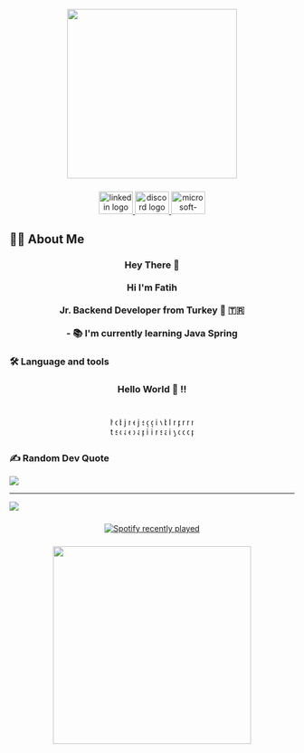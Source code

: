<br clear="both">

<div align="center">
  <img height="300" src="https://kottke.org/cdn-cgi/image/format=auto,fit=scale-down,width=1200,metadata=none/plus/misc/images/last-supper-copy-01.jpg"  />
</div>

###

<div align="center">
  <a href="https://www.linkedin.com/in/fatih-ko%C3%A7-85b0071b3/" target="_blank">
    <img src="https://raw.githubusercontent.com/maurodesouza/profile-readme-generator/master/src/assets/icons/social/linkedin/default.svg" width="60" height="40" alt="linkedin logo"  />
  </a>
  <a href="https://discord.com/users/418772199869251586" target="_blank">
    <img src="https://raw.githubusercontent.com/maurodesouza/profile-readme-generator/master/src/assets/icons/social/discord/default.svg" width="60" height="40" alt="discord logo"  />
  </a>
  <a href="mailto:fatih-koc_@hotmail.com" target="_blank">
    <img src="https://raw.githubusercontent.com/maurodesouza/profile-readme-generator/master/src/assets/icons/social/microsoft-outlook/default.svg" width="60" height="40" alt="microsoft-outlook logo"  />
  </a>
</div>

###

<h2 align="left">👩‍💻  About Me</h2>

###

<h3 align="center">Hey There 👋<br><br>Hi  I'm Fatih <br><br>Jr. Backend Developer from Turkey  🚀 🇹🇷<br>  <br>- 📚 I'm currently learning Java Spring</h3>

###

<h3 align="left">🛠 Language and tools</h3>

###

<h3 align="center">Hello World 👋 !!</h3>

###

<br clear="both">

<div align="center">
  <img src="https://cdn.jsdelivr.net/gh/devicons/devicon/icons/html5/html5-original.svg" height="35" alt="html5 logo" width="4" />
  <img src="https://cdn.jsdelivr.net/gh/devicons/devicon/icons/css3/css3-original.svg" height="35" alt="css3 logo" width="4" />
  <img src="https://cdn.jsdelivr.net/gh/devicons/devicon/icons/bootstrap/bootstrap-original.svg" height="35" alt="bootstrap logo" width="4" />
  <img src="https://cdn.jsdelivr.net/gh/devicons/devicon/icons/javascript/javascript-original.svg" height="35" alt="javascript logo" width="4" />
  <img src="https://cdn.jsdelivr.net/gh/devicons/devicon/icons/react/react-original.svg" height="35" alt="react logo" width="4" />
  <img src="https://skillicons.dev/icons?i=express" height="35" alt="express logo" width="4" />
  <img src="https://cdn.jsdelivr.net/gh/devicons/devicon/icons/java/java-original.svg" height="35" alt="java logo" width="4" />
  <img src="https://cdn.jsdelivr.net/gh/devicons/devicon/icons/spring/spring-original.svg" height="35" alt="spring logo" width="4" />
  <img src="https://cdn.jsdelivr.net/gh/devicons/devicon/icons/git/git-original.svg" height="35" alt="git logo" width="4" />
  <img src="https://skillicons.dev/icons?i=github" height="35" alt="github logo" width="4" />
  <img src="https://cdn.jsdelivr.net/gh/devicons/devicon/icons/intellij/intellij-original.svg" height="35" alt="intellij logo" width="4" />
  <img src="https://cdn.jsdelivr.net/gh/devicons/devicon/icons/vscode/vscode-original.svg" height="35" alt="vscode logo" width="4" />
  <img src="https://cdn.simpleicons.org/gnubash/4EAA25" height="35" alt="bash logo" width="4" />
  <img src="https://cdn.jsdelivr.net/gh/devicons/devicon/icons/linux/linux-original.svg" height="35" alt="linux logo" width="4" />
  <img src="https://cdn.jsdelivr.net/gh/devicons/devicon/icons/mysql/mysql-original.svg" height="35" alt="mysql logo" width="4" />
  <img src="https://cdn.jsdelivr.net/gh/devicons/devicon/icons/postgresql/postgresql-original.svg" height="35" alt="postgresql logo" width="4" />
  <img src="https://cdn.jsdelivr.net/gh/devicons/devicon/icons/mongodb/mongodb-original.svg" height="35" alt="mongodb logo" width="4" />
  <img src="https://cdn.jsdelivr.net/gh/devicons/devicon/icons/nodejs/nodejs-original.svg" height="35" alt="nodejs logo" width="4" />
  <img src="https://cdn.jsdelivr.net/gh/devicons/devicon/icons/npm/npm-original-wordmark.svg" height="35" alt="npm logo" width="4" />
</div>

###

### ✍️ Random Dev Quote
![](https://quotes-github-readme.vercel.app/api?type=horizontal&theme=dark)

---
[![](https://visitcount.itsvg.in/api?id=therandomaccess&icon=2&color=6)](https://visitcount.itsvg.in)

###

###

<div align="center">
  <a href="https://open.spotify.com/user/lucky_fatih">
    <img src="https://spotify-recently-played-readme.vercel.app/api?user=lucky_fatih&count=5&unique=true" alt="Spotify recently played"  />
  </a>
</div>

###

<div align="center">
  <img height="350" src="https://preview.redd.it/vsi6ms2y0dsx.jpg?width=1080&crop=smart&auto=webp&s=c58cea326d50a018d1afa9f8a48b462102991ed1"  />
</div>

###
